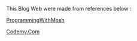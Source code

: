 This Blog Web were made from references below :

[ProgrammingWithMosh](https://www.youtube.com/@programmingwithmosh)

[Codemy.Com](https://www.youtube.com/@Codemycom)

